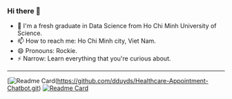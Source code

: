 ### Hi there 👋
- 🌱 I'm a fresh graduate in Data Science from Ho Chi Minh University of Science.
- 📫 How to reach me: Ho Chi Minh city, Viet Nam.
- 😄 Pronouns: Rockie.
- ⚡ Narrow: Learn everything that you're curious about.

---

[![Readme Card](https://github-readme-stats.vercel.app/api/pin/?username=dduyds&repo=Healthcare-Appointment-Chatbot&description_lines_count=3)(https://github.com/dduyds/Healthcare-Appointment-Chatbot.git)
[![Readme Card](https://github-readme-stats.vercel.app/api/pin/?username=dduyds&repo=Employee-turnover-analytics&description_lines_count=1)](https://github.com/dduyds/Employee-turnover-analytics.git)


